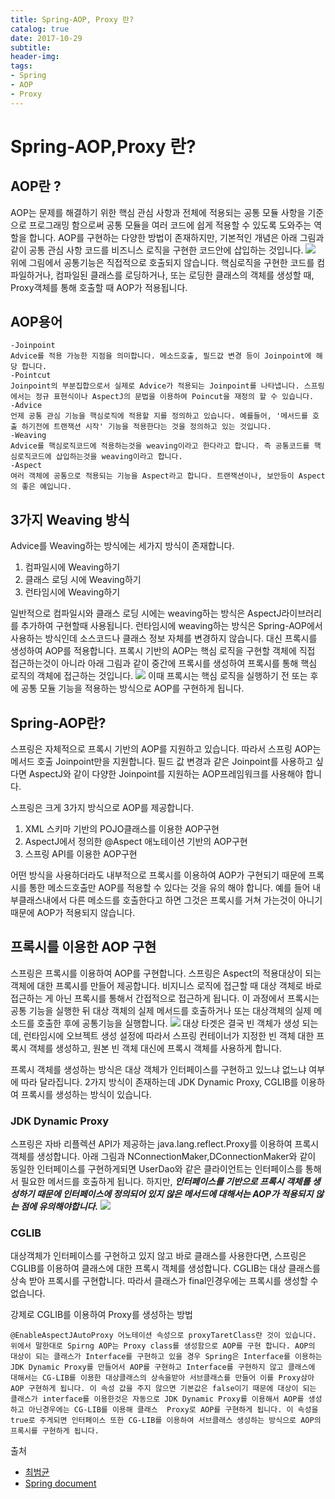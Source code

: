 ```yaml
---
title: Spring-AOP, Proxy 란?
catalog: true
date: 2017-10-29
subtitle:
header-img:
tags:
- Spring
- AOP
- Proxy
---
```



# Spring-AOP,Proxy 란?

## AOP란 ?<br>

AOP는 문제를 해결하기 위한 핵심 관심 사항과 전체에 적용되는 공통 모듈 사항을 기준으로 프로그래밍 함으로써 공통 모듈을 여러 코드에 쉽게 적용할 수 있도록 도와주는 역할을 합니다. AOP를 구현하는 다양한 방법이 존재하지만, 기본적인 개념은 아래 그림과 같이 공통 관심 사항 코드를 비즈니스 로직을 구현한 코드안에 삽입하는 것입니다.
![](https://i.imgur.com/a0AFbrG.png)
위에 그림에서 공통기능은 직접적으로 호출되지 않습니다. 핵심로직을 구현한 코드를 컴파일하거나, 컴파일된 클래스를 로딩하거나, 또는 로딩한 클래스의 객체를 생성할 때, Proxy객체를 통해 호출할 때 AOP가 적용됩니다.

## AOP용어

```
-Joinpoint
Advice를 적용 가능한 지점을 의미합니다. 메소드호출, 필드값 변경 등이 Joinpoint에 해당 합니다.
-Pointcut
Joinpoint의 부분집합으로서 실제로 Advice가 적용되는 Joinpoint를 나타냅니다. 스프링에서는 정규 표현식이나 AspectJ의 문법을 이용하여 Poincut을 재정의 할 수 있습니다.
-Advice
언제 공통 관심 기능을 핵심로직에 적용할 지를 정의하고 있습니다. 예를들어, '메서드를 호출 하기전에 트랜잭션 시작' 기능을 적용한다는 것을 정의하고 있는 것입니다.
-Weaving
Advice를 핵심로직코드에 적용하는것을 weaving이라고 한다라고 합니다. 즉 공통코드를 핵심로직코드에 삽입하는것을 weaving이라고 합니다.
-Aspect
여러 객체에 공통으로 적용되는 기능을 Aspect라고 합니다. 트랜잭션이나, 보안등이 Aspect의 좋은 예입니다.
```

## 3가지 Weaving 방식
Advice를 Weaving하는 방식에는 세가지 방식이 존재합니다.

1. 컴파일시에 Weaving하기
2. 클래스 로딩 시에 Weaving하기
3. 런타임시에 Weaving하기

일반적으로 컴파일시와 클래스 로딩 시에는 weaving하는 방식은 AspectJ라이브러리를 추가하여 구현할때 사용됩니다. 런타임시에 weaving하는 방식은 Spring-AOP에서 사용하는 방식인데 소스코드나 클래스 정보 자체를 변경하지 않습니다. 대신 프록시를 생성하여 AOP를 적용합니다. 프록시 기반의 AOP는 핵심 로직을 구현할 객체에 직접 접근하는것이 아니라 아래 그림과 같이 중간에 프록시를 생성하여 프록시를 통해 핵심 로직의 객체에 접근하는 것입니다.
![](https://i.imgur.com/bFfetFM.jpg)
이때 프록시는 핵심 로직을 실행하기 전 또는 후에 공통 모듈 기능을 적용하는 방식으로 AOP를 구현하게 됩니다.

## Spring-AOP란?
스프링은 자체적으로 프록시 기반의 AOP를 지원하고 있습니다. 따라서 스프링 AOP는 메서드 호출 Joinpoint만을 지원합니다. 필드 값 변경과 같은 Joinpoint를 사용하고 싶다면 AspectJ와 같이 다양한 Joinpoint를 지원하는 AOP프레임워크를 사용해야 합니다.

스프링은 크게 3가지 방식으로 AOP를 제공합니다.

1. XML 스키마 기반의 POJO클래스를 이용한 AOP구현
2. AspectJ에서 정의한 @Aspect 애노테이션 기반의 AOP구현
3. 스프링 API를 이용한 AOP구현

어떤 방식을 사용하더라도 내부적으로 프록시를 이용하여 AOP가 구현되기 때문에 프록시를 통한 메소드호출만 AOP를 적용할 수 있다는 것을 유의 해야 합니다. 예를 들어 내부클래스내에서 다른 메소드를 호출한다고 하면 그것은 프록시를 거쳐 가는것이 아니기 때문에 AOP가 적용되지 않습니다.

## 프록시를 이용한 AOP 구현
스프링은 프록시를 이용하여 AOP를 구현합니다. 스프링은 Aspect의 적용대상이 되는 객체에 대한 프록시를 만들어 제공합니다. 비지니스 로직에 접근할 때 대상 객체로 바로 접근하는 게 아닌 프록시를 통해서 간접적으로 접근하게 됩니다. 이 과정에서 프록시는 공통 기능을 실행한 뒤 대상 객체의 실제 메서드를 호출하거나 또는 대상객체의 실제 메소드를 호출한 후에 공통기능을 실행합니다.
![](https://i.imgur.com/63YMS1o.png)
대상 타겟은 결국 빈 객체가 생성 되는데, 런타임시에 오브젝트 생성 설정에 따라서 스프링 컨테이너가 지정한 빈 객체 대한 프록시 객체를 생성하고, 원본 빈 객체 대신에 프록시 객체를 사용하게 합니다.

프록시 객체를 생성하는 방식은 대상 객체가 인터페이스를 구현하고 있느냐 없느냐 여부에 따라 달라집니다. 2가지 방식이 존재하는데 JDK Dynamic Proxy, CGLIB를 이용하여 프록시를 생성하는 방식이 있습니다.

### JDK Dynamic Proxy
스프링은 자바 리플렉션 API가 제공하는 java.lang.reflect.Proxy를 이용하여 프록시 객체를 생성합니다. 아래 그림과 NConnectionMaker,DConnectionMaker와 같이 동일한 인터페이스를 구현하게되면 UserDao와 같은 클라이언트는 인터페이스를 통해서 필요한 메서드를 호출하게 됩니다. 하지만, ***인터페이스를 기반으로 프록시 객체를 생성하기 때문에 인터페이스에 정의되어 있지 않은 메서드에 대해서는 AOP가 적용되지 않는 점에 유의해야합니다.***
![](https://i.imgur.com/gX6THnw.png)

### CGLIB
대상객체가 인터페이스를 구현하고 있지 않고 바로 클래스를 사용한다면, 스프링은 CGLIB를 이용하여 클래스에 대한 프록시 객체를 생성합니다. CGLIB는 대상 클래스를 상속 받아 프록시를 구현합니다. 따라서 클래스가 final인경우에는 프록시를 생성할 수 없습니다.

강제로 CGLIB를 이용하여 Proxy를 생성하는 방법
```
@EnableAspectJAutoProxy 어노테이션 속성으로 proxyTaretClass란 것이 있습니다. 위에서 말한대로 Spirng AOP는 Proxy class를 생성함으로 AOP를 구현 합니다. AOP의 대상이 되는 클래스가 Interface를 구현하고 있을 경우 Spring은 Interface를 이용하는 JDK Dynamic Proxy를 만들어서 AOP를 구현하고 Interface를 구현하지 않고 클래스에 대해서는 CG-LIB를 이용한 대상클래스의 상속을받아 서브클래스를 만들어 이를 Proxy삼아 AOP 구현하게 됩니다. 이 속성 값을 주지 않으면 기본값은 false이기 때문에 대상이 되는 클래스가 interface를 이용한것은 자동으로 JDK Dynamic Proxy를 이용해서 AOP를 생성하고 아닌경우에는 CG-LIB를 이용해 클래스  Proxy로 AOP를 구현하게 됩니다. 이 속성을 true로 주게되면 인터페이스 또한 CG-LIB를 이용하여 서브클래스 생성하는 방식으로 AOP의 프록시를 구현하게 됩니다.
```

출처 <br>
* [최범균](http://book.naver.com/bookdb/book_detail.nhn?bid=7918153) <br>
* [Spring document](https://docs.spring.io/spring/docs/4.2.x/spring-framework-reference/html/transaction.html)<br>
